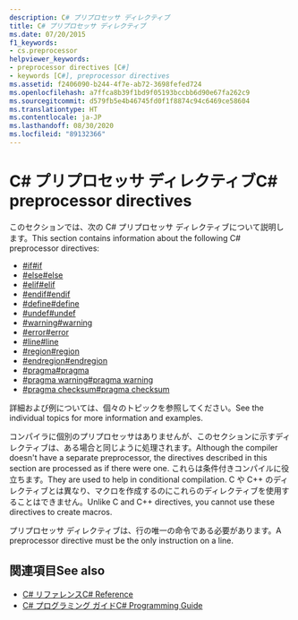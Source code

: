 ```yaml
---
description: C# プリプロセッサ ディレクティブ
title: C# プリプロセッサ ディレクティブ
ms.date: 07/20/2015
f1_keywords:
- cs.preprocessor
helpviewer_keywords:
- preprocessor directives [C#]
- keywords [C#], preprocessor directives
ms.assetid: f2406090-b244-4f7e-ab72-3698fefed724
ms.openlocfilehash: a7ffca8b39f1bd9f05193bccbb6d90e67fa262c9
ms.sourcegitcommit: d579fb5e4b46745fd0f1f8874c94c6469ce58604
ms.translationtype: HT
ms.contentlocale: ja-JP
ms.lasthandoff: 08/30/2020
ms.locfileid: "89132366"
---
```

# <a name="c-preprocessor-directives"></a><span data-ttu-id="1d9f4-103">C# プリプロセッサ ディレクティブ</span><span class="sxs-lookup"><span data-stu-id="1d9f4-103">C# preprocessor directives</span></span>
<span data-ttu-id="1d9f4-104">このセクションでは、次の C# プリプロセッサ ディレクティブについて説明します。</span><span class="sxs-lookup"><span data-stu-id="1d9f4-104">This section contains information about the following C# preprocessor directives:</span></span>

- [<span data-ttu-id="1d9f4-105">#if</span><span class="sxs-lookup"><span data-stu-id="1d9f4-105">#if</span></span>](./preprocessor-if.md)
- [<span data-ttu-id="1d9f4-106">#else</span><span class="sxs-lookup"><span data-stu-id="1d9f4-106">#else</span></span>](./preprocessor-else.md)
- [<span data-ttu-id="1d9f4-107">#elif</span><span class="sxs-lookup"><span data-stu-id="1d9f4-107">#elif</span></span>](./preprocessor-elif.md)
- [<span data-ttu-id="1d9f4-108">#endif</span><span class="sxs-lookup"><span data-stu-id="1d9f4-108">#endif</span></span>](./preprocessor-endif.md)
- [<span data-ttu-id="1d9f4-109">#define</span><span class="sxs-lookup"><span data-stu-id="1d9f4-109">#define</span></span>](./preprocessor-define.md)
- [<span data-ttu-id="1d9f4-110">#undef</span><span class="sxs-lookup"><span data-stu-id="1d9f4-110">#undef</span></span>](./preprocessor-undef.md)
- [<span data-ttu-id="1d9f4-111">#warning</span><span class="sxs-lookup"><span data-stu-id="1d9f4-111">#warning</span></span>](./preprocessor-warning.md)
- [<span data-ttu-id="1d9f4-112">#error</span><span class="sxs-lookup"><span data-stu-id="1d9f4-112">#error</span></span>](./preprocessor-error.md)
- [<span data-ttu-id="1d9f4-113">#line</span><span class="sxs-lookup"><span data-stu-id="1d9f4-113">#line</span></span>](./preprocessor-line.md)
- [<span data-ttu-id="1d9f4-114">#region</span><span class="sxs-lookup"><span data-stu-id="1d9f4-114">#region</span></span>](./preprocessor-region.md)
- [<span data-ttu-id="1d9f4-115">#endregion</span><span class="sxs-lookup"><span data-stu-id="1d9f4-115">#endregion</span></span>](./preprocessor-endregion.md)
- [<span data-ttu-id="1d9f4-116">#pragma</span><span class="sxs-lookup"><span data-stu-id="1d9f4-116">#pragma</span></span>](./preprocessor-pragma.md)
- [<span data-ttu-id="1d9f4-117">#pragma warning</span><span class="sxs-lookup"><span data-stu-id="1d9f4-117">#pragma warning</span></span>](./preprocessor-pragma-warning.md)
- [<span data-ttu-id="1d9f4-118">#pragma checksum</span><span class="sxs-lookup"><span data-stu-id="1d9f4-118">#pragma checksum</span></span>](./preprocessor-pragma-checksum.md)

<span data-ttu-id="1d9f4-119">詳細および例については、個々のトピックを参照してください。</span><span class="sxs-lookup"><span data-stu-id="1d9f4-119">See the individual topics for more information and examples.</span></span>

<span data-ttu-id="1d9f4-120">コンパイラに個別のプリプロセッサはありませんが、このセクションに示すディレクティブは、ある場合と同じように処理されます。</span><span class="sxs-lookup"><span data-stu-id="1d9f4-120">Although the compiler doesn't have a separate preprocessor, the directives described in this section are processed as if there were one.</span></span> <span data-ttu-id="1d9f4-121">これらは条件付きコンパイルに役立ちます。</span><span class="sxs-lookup"><span data-stu-id="1d9f4-121">They are used to help in conditional compilation.</span></span> <span data-ttu-id="1d9f4-122">C や C++ のディレクティブとは異なり、マクロを作成するのにこれらのディレクティブを使用することはできません。</span><span class="sxs-lookup"><span data-stu-id="1d9f4-122">Unlike C and C++ directives, you cannot use these directives to create macros.</span></span>

<span data-ttu-id="1d9f4-123">プリプロセッサ ディレクティブは、行の唯一の命令である必要があります。</span><span class="sxs-lookup"><span data-stu-id="1d9f4-123">A preprocessor directive must be the only instruction on a line.</span></span>

## <a name="see-also"></a><span data-ttu-id="1d9f4-124">関連項目</span><span class="sxs-lookup"><span data-stu-id="1d9f4-124">See also</span></span>

- [<span data-ttu-id="1d9f4-125">C# リファレンス</span><span class="sxs-lookup"><span data-stu-id="1d9f4-125">C# Reference</span></span>](../index.md)
- [<span data-ttu-id="1d9f4-126">C# プログラミング ガイド</span><span class="sxs-lookup"><span data-stu-id="1d9f4-126">C# Programming Guide</span></span>](../../programming-guide/index.md)
